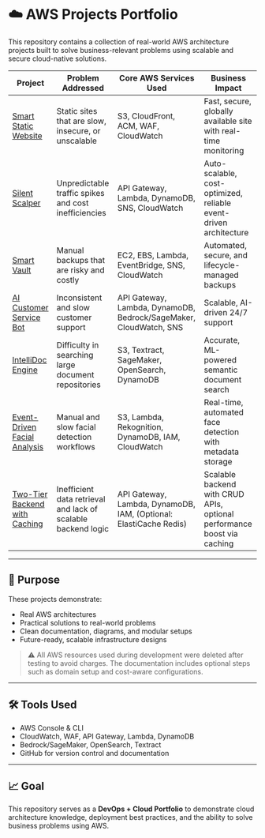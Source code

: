 # ☁️ AWS Projects Portfolio

This repository contains a collection of real-world AWS architecture projects built to solve business-relevant problems using scalable and secure cloud-native solutions.

| Project                                 | Problem Addressed                                     | Core AWS Services Used                                                                                                                                                                    | Business Impact                                                        |
|-----------------------------------------|-------------------------------------------------------|-------------------------------------------------------------------------------------------------------------------------------------------------------------------------------------------|------------------------------------------------------------------------|
| [Smart Static Website](./01-smart-static-website)       | Static sites that are slow, insecure, or unscalable      | S3, CloudFront, ACM, WAF, CloudWatch                                                                                                                                                      | Fast, secure, globally available site with real-time monitoring        |
| [Silent Scalper](./02-silent-scalper)                 | Unpredictable traffic spikes and cost inefficiencies     | API Gateway, Lambda, DynamoDB, SNS, CloudWatch                                                                                                                                            | Auto-scalable, cost-optimized, reliable event-driven architecture     |
| [Smart Vault](./03-smart-vault)                       | Manual backups that are risky and costly                 | EC2, EBS, Lambda, EventBridge, SNS, CloudWatch                                                                                                                                            | Automated, secure, and lifecycle-managed backups                      |
| [AI Customer Service Bot](./04-ai-customer-service-bot)     | Inconsistent and slow customer support                   | API Gateway, Lambda, DynamoDB, Bedrock/SageMaker, CloudWatch, SNS                                                                                                                         | Scalable, AI-driven 24/7 support                                      |
| [IntelliDoc Engine](./05-intellidoc-engine)           | Difficulty in searching large document repositories      | S3, Textract, SageMaker, OpenSearch, DynamoDB                                                                                                                                            | Accurate, ML-powered semantic document search                         |
| [Event-Driven Facial Analysis](https://github.com/abdulraheem381/aws-event-driven-face-analysis) | Manual and slow facial detection workflows               | S3, Lambda, Rekognition, DynamoDB, IAM, CloudWatch                                                                                                                                        | Real-time, automated face detection with metadata storage              |
| [Two-Tier Backend with Caching](./Two-Tier-Backend-With-Caching) | Inefficient data retrieval and lack of scalable backend logic | API Gateway, Lambda, DynamoDB, IAM, (Optional: ElastiCache Redis) | Scalable backend with CRUD APIs, optional performance boost via caching |



---

## 📌 Purpose

These projects demonstrate:

- Real AWS architectures
- Practical solutions to real-world problems
- Clean documentation, diagrams, and modular setups
- Future-ready, scalable infrastructure designs

> ⚠️ All AWS resources used during development were deleted after testing to avoid charges. The documentation includes optional steps such as domain setup and cost-aware configurations.

---

## 🛠 Tools Used

- AWS Console & CLI
- CloudWatch, WAF, API Gateway, Lambda, DynamoDB
- Bedrock/SageMaker, OpenSearch, Textract
- GitHub for version control and documentation

---

## 📈 Goal

This repository serves as a **DevOps + Cloud Portfolio** to demonstrate cloud architecture knowledge, deployment best practices, and the ability to solve business problems using AWS.
